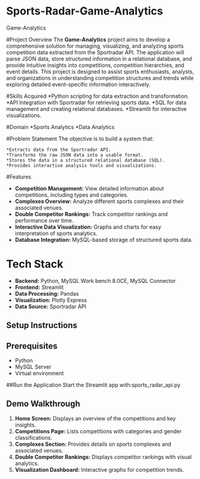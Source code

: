# Sports-Radar-Game-Analytics

Game-Analytics

#Project Overview
The **Game-Analytics** project aims to develop a comprehensive solution for managing, visualizing, and analyzing sports competition data extracted from the Sportradar API. The application will parse JSON data, store structured information in a relational database, and provide intuitive insights into competitions, competition hierarchies, and event details. This project is designed to assist sports enthusiasts, analysts, and organizations in understanding competition structures and trends while exploring detailed event-specific information interactively.

#Skills Acquired
    *Python scripting for data extraction and transformation.
    *API Integration with Sportradar for retrieving sports data.
    *SQL for data management and creating relational databases.
    *Streamlit for interactive visualizations.
    
#Domain
    *Sports Analytics
    *Data Analytics
    
#Problem Statement
The objective is to build a system that:

    *Extracts data from the Sportradar API.
    *Transforms the raw JSON data into a usable format.
    *Stores the data in a structured relational database (SQL).
    *Provides interactive analysis tools and visualizations.

#Features

- **Competition Management:** 
	View detailed information about competitions, including types and categories.
- **Complexes Overview:**
	 Analyze different sports complexes and their associated venues.
- **Double Competitor Rankings:** 
	Track competitor rankings and performance over time.
- **Interactive Data Visualization:** 
	Graphs and charts for easy interpretation of sports analytics.
- **Database Integration:** 
	MySQL-based storage of structured sports data.

# Tech Stack

- **Backend:** Python, MySQL Work bench 8.0CE, MySQL Connector
- **Frontend:** Streamlit
- **Data Processing:** Pandas
- **Visualization:** Plotly Express
- **Data Source:** Sportradar API

## Setup Instructions
## Prerequisites
- Python 
- MySQL Server
- Virtual environment

##Run the Application
Start the Streamlit app with:sports_radar_api.py

## Demo Walkthrough
1. **Home Screen:** Displays an overview of the competitions and key insights.
2. **Competitions Page:** Lists competitions with categories and gender classifications.
3. **Complexes Section:** Provides details on sports complexes and associated venues.
4. **Double Competitor Rankings:** Displays competitor rankings with visual analytics.
5. **Visualization Dashboard:** Interactive graphs for competition trends.
